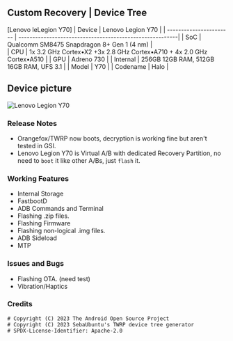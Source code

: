 ## Custom Recovery | Device Tree
[Lenovo leLegion Y70]
| Device                  | Lenovo Legion Y70                                          |
| ----------------------- | ---------------------------------------------------------|
| SoC                     | Qualcomm SM8475 Snapdragon 8+ Gen 1 (4 nm)                      |      
| CPU                     | 1x 3.2 GHz Cortex•X2 +3x 2.8 GHz Cortex•A710 + 4x 2.0 GHz Cortex•A510  |
| GPU                     | Adreno 730                                             |
| Internal                | 256GB 12GB RAM, 512GB 16GB RAM, UFS 3.1                 |
| Model                   | Y70 |
| Codename                | Halo |

## Device picture

![Lenovo Legion Y70](https://fdn2.gsmarena.com/vv/pics/lenovo/lenovo-legion-y70-1.jpg)

### Release Notes
* Orangefox/TWRP now boots, decryption is working fine but aren't tested in GSI.
* Lenovo Legion Y70 is Virtual A/B with dedicated Recovery Partition, no need to `boot` it like other A/Bs, just `flash` it.

### Working Features
* Internal Storage
* FastbootD
* ADB Commands and Terminal
* Flashing .zip files.
* Flashing Firmware
* Flashing non-logical .img files.
* ADB Sideload
* MTP

### Issues and Bugs
* Flashing OTA. (need test)
* Vibration/Haptics

### Credits
```
# Copyright (C) 2023 The Android Open Source Project
# Copyright (C) 2023 SebaUbuntu's TWRP device tree generator
# SPDX-License-Identifier: Apache-2.0
```
